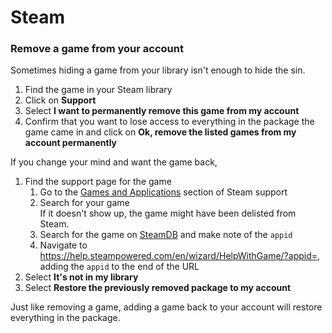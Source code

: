# Steam

### Remove a game from your account
Sometimes hiding a game from your library isn't enough to hide the sin.

1. Find the game in your Steam library
1. Click on **Support**
1. Select **I want to permanently remove this game from my account**
1. Confirm that you want to lose access to everything in the package the game came in and click on
**Ok, remove the listed games from my account permanently**

If you change your mind and want the game back,
1. Find the support page for the game
    1. Go to the [Games and Applications](https://help.steampowered.com/en/wizard/HelpWithGame) section of Steam support
    1. Search for your game  
    If it doesn't show up, the game might have been delisted from Steam.
    1. Search for the game on [SteamDB](https://steamdb.info/) and make note of the `appid`
    1. Navigate to https://help.steampowered.com/en/wizard/HelpWithGame/?appid=, adding the `appid` to the end of the URL
1. Select **It's not in my library**
1. Select **Restore the previously removed package to my account**

Just like removing a game, adding a game back to your account will restore everything in the package.

